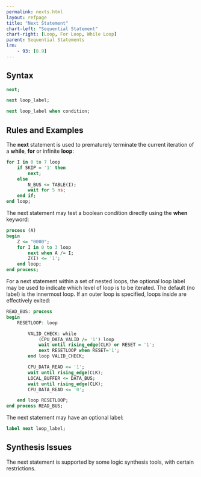 ```yaml
---
permalink: nexts.html
layout: refpage
title: "Next Statement"
chart-left: "Sequential Statement"
chart-right: [Loop, For Loop, While Loop]
parent: Sequential Statements
lrm:
    - 93: [8.9]
---
```


## Syntax

<!-- include the vhdl tag to highlight as vhdl -->
```vhdl
next;
```

```vhdl
next loop_label;
```

```vhdl
next loop_label when condition;
```

## Rules and Examples

The __next__ statement is used to prematurely terminate the current iteration of a __while__, __for__ or infinite __loop__:
```vhdl
for I in 0 to 7 loop
    if SKIP = '1' then
        next;
    else
        N_BUS <= TABLE(I);
        wait for 5 ns;
    end if;
end loop;
```

The next statement may test a boolean condition directly using the __when__ keyword:
```vhdl
process (A)
begin
    Z <= "0000";
    for I in 0 to 3 loop
        next when A /= I;
        Z(I) <= '1';
    end loop;
end process;
```

For a next statement within a set of nested loops, the optional loop label may be used to indicate which level of loop is to be iterated. The default (no label) is the innermost loop. If an outer loop is specified, loops inside are effectively exited:
```vhdl
READ_BUS: process
begin
    RESETLOOP: loop

        VALID_CHECK: while
            (CPU_DATA_VALID /= '1') loop
            wait until rising_edge(CLK) or RESET = '1';
            next RESETLOOP when RESET='1';
        end loop VALID_CHECK;

        CPU_DATA_READ <= '1';
        wait until rising_edge(CLK);
        LOCAL_BUFFER <= DATA_BUS;
        wait until rising_edge(CLK);
        CPU_DATA_READ <= '0';

    end loop RESETLOOP;
end process READ_BUS;
```

The next statement may have an optional label:
```vhdl
label next loop_label;
```
## Synthesis Issues

The next statement is supported by some logic synthesis tools, with certain restrictions.
